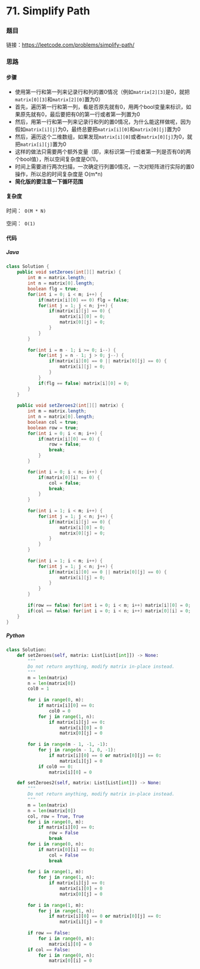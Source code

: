 

# 71. Simplify Path

### 题目

链接：https://leetcode.com/problems/simplify-path/



### 思路

#### 步骤

- 使用第一行和第一列来记录行和列的置0情况（例如```matrix[2][3]```是0，就把```matrix[0][3]```和```matrix[2][0]```置为0）
- 首先，遍历第一行和第一列，看是否原先就有0，用两个bool变量来标识，如果原先就有0，最后要把有0的第一行或者第一列置为0
- 然后，用第一行和第一列来记录行和列的置0情况，为什么能这样做呢，因为假如```matrix[i][j]```为0，最终总要把```matrix[i][0]```和```matrix[0][j]```置为0
- 然后，遍历这个二维数组，如果发现```matrix[i][0]```或者```matrix[0][j]```为0，就把```matrix[i][j]```置为0
- 这样的做法只需要两个额外变量（即，来标识第一行或者第一列是否有0的两个bool值），所以空间复杂度是O(1)。
- 时间上需要进行两次扫描，一次确定行列置0情况，一次对矩阵进行实际的置0操作，所以总的时间复杂度是 O(m*n) 
- **简化版的要注意一下循环范围**



#### 复杂度

时间：` O(M * N)`

空间：` O(1)` 



#### 代码

##### Java

```java
class Solution {
    public void setZeroes(int[][] matrix) {
        int m = matrix.length;
        int n = matrix[0].length;
        boolean flg = true;
        for(int i = 0; i < m; i++) {
            if(matrix[i][0] == 0) flg = false;
            for(int j = 1; j < n; j++) {
                if(matrix[i][j] == 0) {
                    matrix[i][0] = 0;
                    matrix[0][j] = 0;
                }
            }
        }
        
        for(int i = m - 1; i >= 0; i--) {
            for(int j = n - 1; j > 0; j--) {
                if(matrix[i][0] == 0 || matrix[0][j] == 0) {
                    matrix[i][j] = 0;
                }
            }
            if(flg == false) matrix[i][0] = 0;
        }
    }
  
    public void setZeroes2(int[][] matrix) {
        int m = matrix.length;
        int n = matrix[0].length;
        boolean col = true;
        boolean row = true;
        for(int i = 0; i < m; i++) {
            if(matrix[i][0] == 0) {
                row = false;
                break;
            }
        }

        for(int i = 0; i < n; i++) {
            if(matrix[0][i] == 0) {
                col = false;
                break;
            }
        }        
        
        for(int i = 1; i < m; i++) {
            for(int j = 1; j < n; j++) {
                if(matrix[i][j] == 0) {
                    matrix[i][0] = 0;
                    matrix[0][j] = 0;
                }
            }
        }
        
        for(int i = 1; i < m; i++) {
            for(int j = 1; j < n; j++) {
                if(matrix[i][0] == 0 || matrix[0][j] == 0) {
                    matrix[i][j] = 0;
                }
            }
        }
        
        if(row == false) for(int i = 0; i < m; i++) matrix[i][0] = 0;
        if(col == false) for(int i = 0; i < n; i++) matrix[0][i] = 0;
    }
}
```



##### Python

```python
class Solution:
    def setZeroes(self, matrix: List[List[int]]) -> None:
        """
        Do not return anything, modify matrix in-place instead.
        """
        m = len(matrix)
        n = len(matrix[0])             
        col0 = 1
        
        for i in range(0, m):
            if matrix[i][0] == 0:
                col0 = 0
            for j in range(1, n):
                if matrix[i][j] == 0:
                    matrix[i][0] = 0
                    matrix[0][j] = 0
      
        for i in range(m - 1, -1, -1):
            for j in range(n - 1, 0, -1):
                if matrix[i][0] == 0 or matrix[0][j] == 0:
                    matrix[i][j] = 0
            if col0 == 0:
                matrix[i][0] = 0

    def setZeroes2(self, matrix: List[List[int]]) -> None:
        """
        Do not return anything, modify matrix in-place instead.
        """
        m = len(matrix)
        n = len(matrix[0])
        col, row = True, True
        for i in range(0, m):
            if matrix[i][0] == 0:
                row = False
                break
        for i in range(0, n):
            if matrix[0][i] == 0:
                col = False
                break                
                
        for i in range(1, m):
            for j in range(1, n):
                if matrix[i][j] == 0:
                    matrix[i][0] = 0
                    matrix[0][j] = 0
      
        for i in range(1, m):
            for j in range(1, n):
                if matrix[i][0] == 0 or matrix[0][j] == 0:
                    matrix[i][j] = 0
        
        if row == False:
            for i in range(0, m):
                matrix[i][0] = 0
        if col == False:
            for i in range(0, n):
                matrix[0][i] = 0
```


